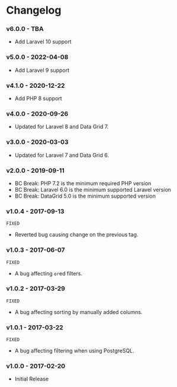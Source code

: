# Changelog

### v6.0.0 - TBA

- Add Laravel 10 support

### v5.0.0 - 2022-04-08

- Add Laravel 9 support

### v4.1.0 - 2020-12-22

- Add PHP 8 support

### v4.0.0 - 2020-09-26

- Updated for Laravel 8 and Data Grid 7.

### v3.0.0 - 2020-03-03

- Updated for Laravel 7 and Data Grid 6.

### v2.0.0 - 2019-09-11

- BC Break: PHP 7.2 is the minimum required PHP version
- BC Break: Laravel 6.0 is the minimum supported Laravel version
- BC Break: DataGrid 5.0 is the minimum supported version

### v1.0.4 - 2017-09-13

`FIXED`

- Reverted bug causing change on the previous tag.

### v1.0.3 - 2017-06-07

`FIXED`

- A bug affecting `or`ed filters.

### v1.0.2 - 2017-03-29

`FIXED`

- A bug affecting sorting by manually added columns.

### v1.0.1 - 2017-03-22

`FIXED`

- A bug affecting filtering when using PostgreSQL.

### v1.0.0 - 2017-02-20

- Initial Release
